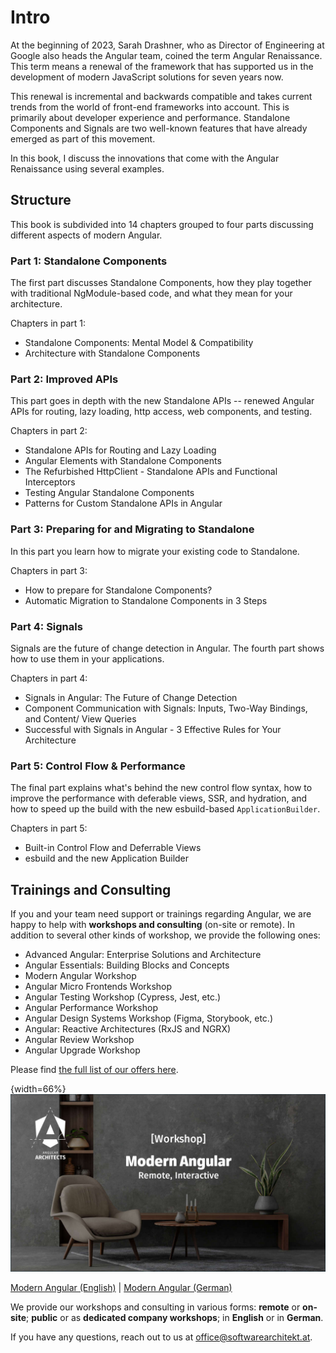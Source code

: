 # Intro

At the beginning of 2023, Sarah Drashner, who as Director of Engineering at Google also heads the Angular team, coined the term Angular Renaissance. This term means a renewal of the framework that has supported us in the development of modern JavaScript solutions for seven years now.

This renewal is incremental and backwards compatible and takes current trends from the world of front-end frameworks into account. This is primarily about developer experience and performance. Standalone Components and Signals are two well-known features that have already emerged as part of this movement.

In this book, I discuss the innovations that come with the Angular Renaissance using several examples. 

## Structure

This book is subdivided into 14 chapters grouped to four parts discussing different aspects of modern Angular.

### Part 1: Standalone Components

The first part discusses Standalone Components, how they play together with traditional NgModule-based code, and what they mean for your architecture.

Chapters in part 1:

- Standalone Components: Mental Model & Compatibility
- Architecture with Standalone Components

### Part 2: Improved APIs

This part goes in depth with the new Standalone APIs -- renewed Angular APIs for routing, lazy loading, http access, web components, and testing.

Chapters in part 2:

- Standalone APIs for Routing and Lazy Loading
- Angular Elements with Standalone Components
- The Refurbished HttpClient - Standalone APIs and Functional Interceptors
- Testing Angular Standalone Components
- Patterns for Custom Standalone APIs in Angular
  
### Part 3: Preparing for and Migrating to Standalone

In this part you learn how to migrate your existing code to Standalone.

Chapters in part 3:

- How to prepare for Standalone Components?
- Automatic Migration to Standalone Components in 3 Steps

### Part 4: Signals

Signals are the future of change detection in Angular. The fourth part shows how to use them in your applications.

Chapters in part 4:

- Signals in Angular: The Future of Change Detection
- Component Communication with Signals: Inputs, Two-Way Bindings, and Content/ View Queries
- Successful with Signals in Angular - 3 Effective Rules for Your Architecture

### Part 5: Control Flow & Performance

The final part explains what's behind the new control flow syntax, how to improve the performance with deferable views, SSR, and hydration, and how to speed up the build with the new esbuild-based `ApplicationBuilder`.

Chapters in part 5:

- Built-in Control Flow and Deferrable Views
- esbuild and the new Application Builder

## Trainings and Consulting

If you and your team need support or trainings regarding Angular, we are happy to help with **workshops and consulting** (on-site or remote). In addition to several other kinds of workshop, we provide the following ones:

- Advanced Angular: Enterprise Solutions and Architecture
- Angular Essentials: Building Blocks and Concepts
- Modern Angular Workshop
- Angular Micro Frontends Workshop
- Angular Testing Workshop (Cypress, Jest, etc.)
- Angular Performance Workshop
- Angular Design Systems Workshop (Figma, Storybook, etc.)
- Angular: Reactive Architectures (RxJS and NGRX)
- Angular Review Workshop
- Angular Upgrade Workshop

Please find [the full list of our offers here](https://www.angulararchitects.io/en/angular-workshops/).

{width=66%}
![Modern Angular Workshop](images/sujet-en.jpg)

[Modern Angular (English)](https://www.angulararchitects.io/en/training/modern-angular-workshop/) | [Modern Angular (German)](https://www.angulararchitects.io/training/modern-angular-workshop/)

We provide our workshops and consulting in various forms: **remote** or **on-site**; **public** or as **dedicated company workshops**; in **English** or in **German**.

If you have any questions, reach out to us at office@softwarearchitekt.at. 